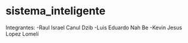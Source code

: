 # sistema_inteligente
Integrantes:
-Raul Israel Canul Dzib
-Luis Eduardo Nah Be
-Kevin Jesus Lopez Lomelí
